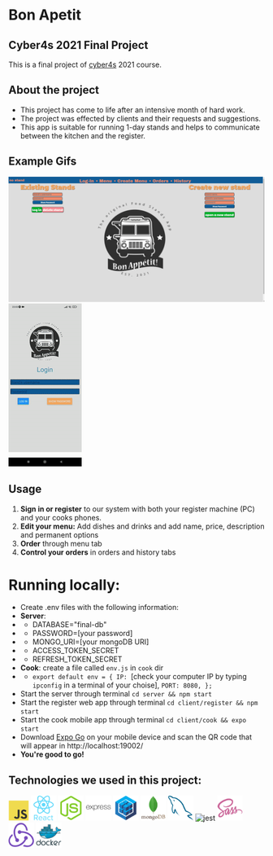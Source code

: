 # Bon Apetit

## Cyber4s 2021 Final Project

This is a final project of [cyber4s](https://www.timesofisrael.com/progam-arms-discharged-fighters-with-cyberskills-wins-idf-chief-of-staff-award/) 2021 course.

## About the project

- This project has come to life after an intensive month of hard work.
- The project was effected by clients and their requests and suggestions.
- This app is suitable for running 1-day stands and helps to communicate between the kitchen and the register.

## Example Gifs

![web-gif](readmeFiles/bonGif.gif)
![mobile-gif](readmeFiles/mobileGif.gif)

## Usage

1. **Sign in or register** to our system with both your register machine (PC) and your cooks phones.
2. **Edit your menu:** Add dishes and drinks and add name, price, description and permanent options
3. **Order** through menu tab
4. **Control your orders** in orders and history tabs

# Running locally:

- Create .env files with the following information:
- **Server**:
- - DATABASE="final-db"
- - PASSWORD=[your password]
- - MONGO_URI=[your mongoDB URI]
- - ACCESS_TOKEN_SECRET
- - REFRESH_TOKEN_SECRET
- **Cook**: create a file called `env.js` in `cook` dir
- - `export default env = { IP: `[check your computer IP by typing `ipconfig` in a terminal of your choise],
    `PORT: 8080, };`
- Start the server through terminal
  `cd server && npm start`
- Start the register web app through terminal
  `cd client/register && npm start`
- Start the cook mobile app through terminal
  `cd client/cook && expo start`
- Download [Expo Go](https://expo.io/client) on your mobile device and scan the QR code that will appear in http://localhost:19002/
- **You're good to go!**

## Technologies we used in this project:

<p align="left"> 
  <img src="https://raw.githubusercontent.com/devicons/devicon/master/icons/javascript/javascript-original.svg" alt="js" width="40" height="40" />
  <img src="https://raw.githubusercontent.com/devicons/devicon/master/icons/react/react-original-wordmark.svg" alt="react" width="50" height="50"/> 
  <img src="https://raw.githubusercontent.com/devicons/devicon/master/icons/nodejs/nodejs-original.svg" alt="node" width="50" height="50" />
  <img src="https://raw.githubusercontent.com/devicons/devicon/master/icons/express/express-original-wordmark.svg" alt="express" width="50" height="50" />
  <img src="https://raw.githubusercontent.com/devicons/devicon/master/icons/sequelize/sequelize-original.svg" alt="sequelize" width="50" height="50" />
   <img src="https://raw.githubusercontent.com/devicons/devicon/master/icons/mongodb/mongodb-original-wordmark.svg" alt="mongoDB" width="50" height="50" />
  <img src="https://raw.githubusercontent.com/devicons/devicon/master/icons/mysql/mysql-original.svg" alt="MySQL" width="50" height="50" />
  <img src="https://cdn.freebiesupply.com/logos/large/2x/jest-logo-png-transparent.png" alt="jest" width="50" height="50" />
  <img src="https://github.com/devicons/devicon/blob/master/icons/sass/sass-original.svg" alt="sass" width="50" height="50" />
   <img src="https://github.com/devicons/devicon/blob/master/icons/redux/redux-original.svg" alt="redux" width="50" height="50" />
  <img src="https://raw.githubusercontent.com/devicons/devicon/master/icons/docker/docker-original-wordmark.svg" alt="docker" width="50" height="50" />
 
  <br/>  
</p>
